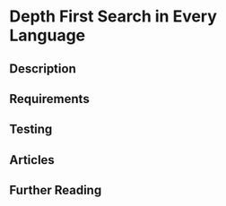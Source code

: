 # Depth First Search in Every Language

## Description

## Requirements

## Testing

## Articles

## Further Reading